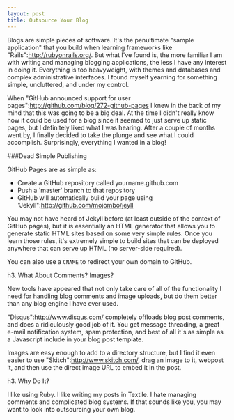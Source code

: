 ```yaml
---
layout: post
title: Outsource Your Blog
---
```


Blogs are simple pieces of software. It's the penultimate "sample application" that you build when learning frameworks like "Rails":http://rubyonrails.org/. But what I've found is, the more familiar I am with writing and managing blogging applications, the less I have any interest in doing it. Everything is too heavyweight, with themes and databases and complex administrative interfaces. I found myself yearning for something simple, uncluttered, and under my control.

When "GitHub announced support for user pages":http://github.com/blog/272-github-pages I knew in the back of my mind that this was going to be a big deal. At the time I didn't really know how it could be used for a blog since it seemed to just serve up static pages, but I definitely liked what I was hearing. After a couple of months went by, I finally decided to take the plunge and see what I could accomplish. Surprisingly, everything I wanted in a blog!

###Dead Simple Publishing

GitHub Pages are as simple as:

* Create a GitHub repository called yourname.github.com
* Push a 'master' branch to that repository
* GitHub will automatically build your page using "Jekyll":http://github.com/mojombo/jeyll

You may not have heard of Jekyll before (at least outside of the context of GitHub pages), but it is essentially an HTML generator that allows you to generate static HTML sites based on some very simple rules. Once you learn those rules, it's extremely simple to build sites that can be deployed anywhere that can serve up HTML (no server-side required).

You can also use a <code>CNAME</code> to redirect your own domain to GitHub.

h3. What About Comments? Images?

New tools have appeared that not only take care of all of the functionality I need for handling blog comments and image uploads, but do them better than any blog engine I have ever used.

"Disqus":http://www.disqus.com/ completely offloads blog post comments, and does a ridiculously good job of it. You get message threading, a great e-mail notification system, spam protection, and best of all it's as simple as a Javascript include in your blog post template.

Images are easy enough to add to a directory structure, but I find it even easier to use "Skitch":http://www.skitch.com/, drag an image to it, webpost it, and then use the direct image URL to embed it in the post.

h3. Why Do It?

I like using Ruby. I like writing my posts in Textile. I hate managing comments and complicated blog systems. If that sounds like you, you may want to look into outsourcing your own blog.